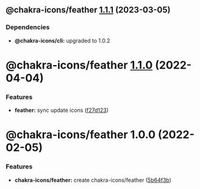 ## @chakra-icons/feather [1.1.1](https://github.com/kodingdotninja/chakra-icons/compare/@chakra-icons/feather@1.1.0...@chakra-icons/feather@1.1.1) (2023-03-05)

### Dependencies

- **@chakra-icons/cli:** upgraded to 1.0.2

# @chakra-icons/feather [1.1.0](https://github.com/kodingdotninja/chakra-icons/compare/@chakra-icons/feather@1.0.0...@chakra-icons/feather@1.1.0) (2022-04-04)

### Features

- **feather:** sync update icons ([f27d123](https://github.com/kodingdotninja/chakra-icons/commit/f27d123bcbd097d1b7dc23dda1997b1c4cf264a3))

# @chakra-icons/feather 1.0.0 (2022-02-05)

### Features

- **chakra-icons/feather:** create chakra-icons/feather ([5b64f3b](https://github.com/kodingdotninja/chakra-icons/commit/5b64f3b67c46357edc1a52c850db501af493de91))
